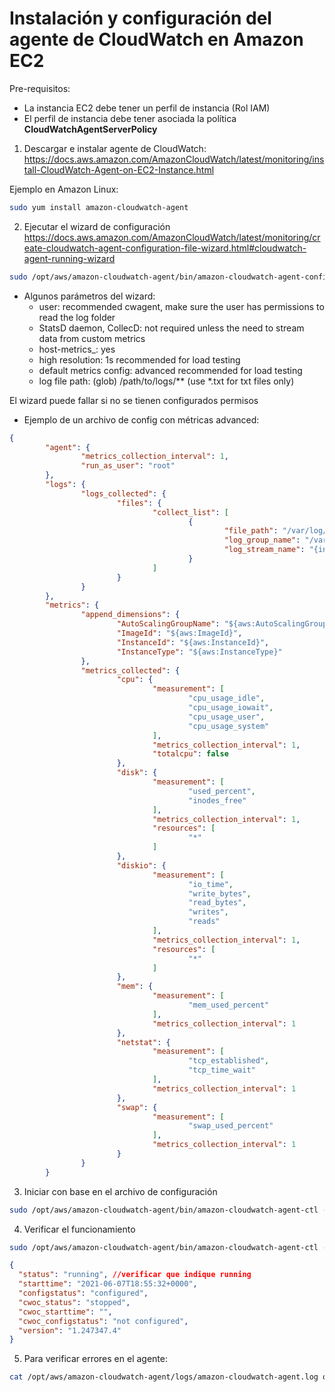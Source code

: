 <h1>Instalación y configuración del agente de CloudWatch en Amazon EC2</h1>

Pre-requisitos:
* La instancia EC2 debe tener un perfil de instancia (Rol IAM)
* El perfil de instancia debe tener asociada la política <b>CloudWatchAgentServerPolicy</b>

1. Descargar e instalar agente de CloudWatch: https://docs.aws.amazon.com/AmazonCloudWatch/latest/monitoring/install-CloudWatch-Agent-on-EC2-Instance.html 

Ejemplo en Amazon Linux:
````bash
sudo yum install amazon-cloudwatch-agent
````

2. Ejecutar el wizard de configuración https://docs.aws.amazon.com/AmazonCloudWatch/latest/monitoring/create-cloudwatch-agent-configuration-file-wizard.html#cloudwatch-agent-running-wizard

````bash
sudo /opt/aws/amazon-cloudwatch-agent/bin/amazon-cloudwatch-agent-config-wizard
````

* Algunos parámetros del wizard:
    * user: recommended cwagent, make sure the user has permissions to read the log folder
    * StatsD daemon, CollecD: not required unless the need to stream data from custom metrics
    * host-metrics_: yes
    * high resolution: 1s recommended for load testing
    * default metrics config: advanced recommended for load testing
    * log file path: (glob) /path/to/logs/** (use *.txt for txt files only) 

El wizard puede fallar si no se tienen configurados permisos 

* Ejemplo de un archivo de config con métricas advanced:
````json
{
        "agent": {
                "metrics_collection_interval": 1,
                "run_as_user": "root"
        },
        "logs": {
                "logs_collected": {
                        "files": {
                                "collect_list": [
                                        {
                                                "file_path": "/var/log/sample/**", //Ruta local de ejemplo
                                                "log_group_name": "/var/log/sample/", //Nombre del log group
                                                "log_stream_name": "{instance_id}"
                                        }
                                ]
                        }
                }
        },
        "metrics": {
                "append_dimensions": {
                        "AutoScalingGroupName": "${aws:AutoScalingGroupName}",
                        "ImageId": "${aws:ImageId}",
                        "InstanceId": "${aws:InstanceId}",
                        "InstanceType": "${aws:InstanceType}"
                },
                "metrics_collected": {
                        "cpu": {
                                "measurement": [
                                        "cpu_usage_idle",
                                        "cpu_usage_iowait",
                                        "cpu_usage_user",
                                        "cpu_usage_system"
                                ],
                                "metrics_collection_interval": 1,
                                "totalcpu": false
                        },
                        "disk": {
                                "measurement": [
                                        "used_percent",
                                        "inodes_free"
                                ],
                                "metrics_collection_interval": 1,
                                "resources": [
                                        "*"
                                ]
                        },
                        "diskio": {
                                "measurement": [
                                        "io_time",
                                        "write_bytes",
                                        "read_bytes",
                                        "writes",
                                        "reads"
                                ],
                                "metrics_collection_interval": 1,
                                "resources": [
                                        "*"
                                ]
                        },
                        "mem": {
                                "measurement": [
                                        "mem_used_percent"
                                ],
                                "metrics_collection_interval": 1
                        },
                        "netstat": {
                                "measurement": [
                                        "tcp_established",
                                        "tcp_time_wait"
                                ],
                                "metrics_collection_interval": 1
                        },
                        "swap": {
                                "measurement": [
                                        "swap_used_percent"
                                ],
                                "metrics_collection_interval": 1
                        }
                }
        }
````

3. Iniciar con base en el archivo de configuración
````bash
sudo /opt/aws/amazon-cloudwatch-agent/bin/amazon-cloudwatch-agent-ctl -a fetch-config -m ec2 -s -c file:/opt/aws/amazon-cloudwatch-agent/bin/config.json
`````

4. Verificar el funcionamiento
````bash
sudo /opt/aws/amazon-cloudwatch-agent/bin/amazon-cloudwatch-agent-ctl -m ec2 -a status
````
````json
{
  "status": "running", //verificar que indique running
  "starttime": "2021-06-07T18:55:32+0000",
  "configstatus": "configured",
  "cwoc_status": "stopped",
  "cwoc_starttime": "",
  "cwoc_configstatus": "not configured",
  "version": "1.247347.4"
}
````
5. Para verificar errores en el agente:
````bash
cat /opt/aws/amazon-cloudwatch-agent/logs/amazon-cloudwatch-agent.log or /var/log/amazon/amazon-cloudwatch-agent/amazon-cloudwatch-agent.log
````